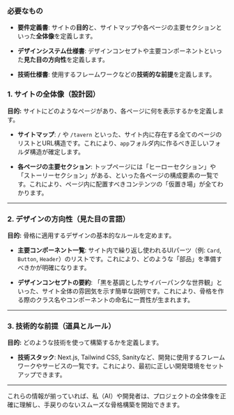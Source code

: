 
### 必要なもの

- **要件定義書**: サイトの**目的**と、サイトマップや各ページの主要セクションといった**全体像**を定義します。
    
- **デザインシステム仕様書**: デザインコンセプトや主要コンポーネントといった**見た目の方向性**を定義します。
    
- **技術仕様書**: 使用するフレームワークなどの**技術的な前提**を定義します。


### 1. サイトの全体像（設計図）

**目的:** サイトにどのようなページがあり、各ページに何を表示するかを定義します。

- **サイトマップ**: `/` や `/tavern` といった、サイト内に存在する全てのページのリストとURL構造です。これにより、`app`フォルダ内に作るべき正しいフォルダ構造が確定します。
    
- **各ページの主要セクション**: トップページには「ヒーローセクション」や「ストーリーセクション」がある、といった各ページの構成要素の一覧です。これにより、ページ内に配置すべきコンテンツの「仮置き場」が全てわかります。
    

---

### 2. デザインの方向性（見た目の言語）

**目的:** 骨格に適用するデザインの基本的なルールを定めます。

- **主要コンポーネント一覧**: サイト内で繰り返し使われるUIパーツ（例: `Card`, `Button`, `Header`）のリストです。これにより、どのような「部品」を準備すべきかが明確になります。
    
- **デザインコンセプトの要約**: 「黒を基調としたサイバーパンクな世界観」といった、サイト全体の雰囲気を示す簡単な説明です。これにより、骨格を作る際のクラス名やコンポーネントの命名に一貫性が生まれます。
    

---

### 3. 技術的な前提（道具とルール）

**目的:** どのような技術を使って構築するかを定義します。

- **技術スタック**: Next.js, Tailwind CSS, Sanityなど、開発に使用するフレームワークやサービスの一覧です。これにより、最初に正しい開発環境をセットアップできます。
    

---

これらの情報が揃っていれば、私（AI）や開発者は、プロジェクトの全体像を正確に理解し、手戻りのないスムーズな骨格構築を開始できます。